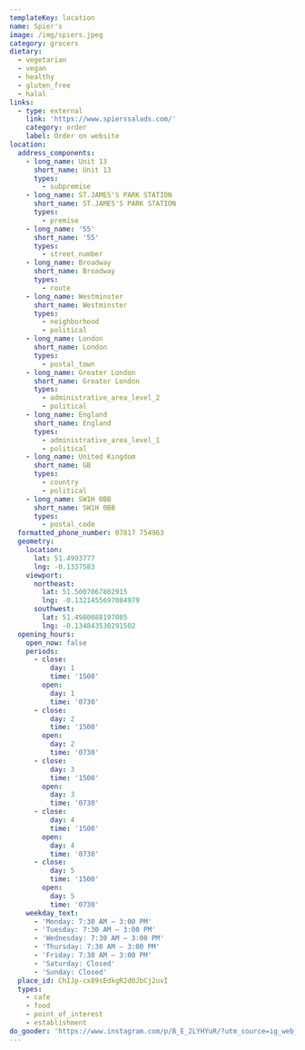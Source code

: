 ```yaml
---
templateKey: location
name: Spier's
image: /img/spiers.jpeg
category: grocers
dietary:
  - vegetarian
  - vegan
  - healthy
  - gluten_free
  - halal
links:
  - type: external
    link: 'https://www.spierssalads.com/'
    category: order
    label: Order on website
location:
  address_components:
    - long_name: Unit 13
      short_name: Unit 13
      types:
        - subpremise
    - long_name: ST.JAMES'S PARK STATION
      short_name: ST.JAMES'S PARK STATION
      types:
        - premise
    - long_name: '55'
      short_name: '55'
      types:
        - street_number
    - long_name: Broadway
      short_name: Broadway
      types:
        - route
    - long_name: Westminster
      short_name: Westminster
      types:
        - neighborhood
        - political
    - long_name: London
      short_name: London
      types:
        - postal_town
    - long_name: Greater London
      short_name: Greater London
      types:
        - administrative_area_level_2
        - political
    - long_name: England
      short_name: England
      types:
        - administrative_area_level_1
        - political
    - long_name: United Kingdom
      short_name: GB
      types:
        - country
        - political
    - long_name: SW1H 0BB
      short_name: SW1H 0BB
      types:
        - postal_code
  formatted_phone_number: 07817 754963
  geometry:
    location:
      lat: 51.4993777
      lng: -0.1337583
    viewport:
      northeast:
        lat: 51.5007067802915
        lng: -0.1321455697084979
      southwest:
        lat: 51.4980088197085
        lng: -0.134843530291502
  opening_hours:
    open_now: false
    periods:
      - close:
          day: 1
          time: '1500'
        open:
          day: 1
          time: '0730'
      - close:
          day: 2
          time: '1500'
        open:
          day: 2
          time: '0730'
      - close:
          day: 3
          time: '1500'
        open:
          day: 3
          time: '0730'
      - close:
          day: 4
          time: '1500'
        open:
          day: 4
          time: '0730'
      - close:
          day: 5
          time: '1500'
        open:
          day: 5
          time: '0730'
    weekday_text:
      - 'Monday: 7:30 AM – 3:00 PM'
      - 'Tuesday: 7:30 AM – 3:00 PM'
      - 'Wednesday: 7:30 AM – 3:00 PM'
      - 'Thursday: 7:30 AM – 3:00 PM'
      - 'Friday: 7:30 AM – 3:00 PM'
      - 'Saturday: Closed'
      - 'Sunday: Closed'
  place_id: ChIJp-cx89sEdkgR2d0JbCj2uvI
  types:
    - cafe
    - food
    - point_of_interest
    - establishment
do_gooder: 'https://www.instagram.com/p/B_E_2LYHYuR/?utm_source=ig_web_copy_link'
---
```

